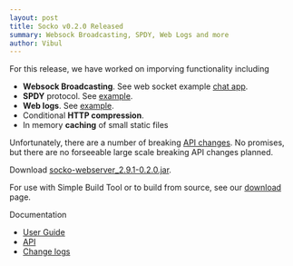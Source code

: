 ```yaml
---
layout: post
title: Socko v0.2.0 Released
summary: Websock Broadcasting, SPDY, Web Logs and more
author: Vibul
---
```


For this release, we have worked on imporving functionality including
 - **Websock Broadcasting**. See web socket example [chat app](https://github.com/mashupbots/socko/blob/master/socko-examples/src/main/scala/org/mashupbots/socko/examples/websocket/ChatApp.scala).
 - **SPDY** protocol. See [example](https://github.com/mashupbots/socko/blob/master/socko-examples/src/main/scala/org/mashupbots/socko/examples/spdy/SpdyApp.scala).
 - **Web logs**. See [example](https://github.com/mashupbots/socko/blob/master/socko-examples/src/main/scala/org/mashupbots/socko/examples/weblog/WebLogApp.scala).
 - Conditional **HTTP compression**.
 - In memory **caching** of small static files

Unfortunately, there are a number of breaking [API changes](https://github.com/mashupbots/socko/issues/17). No promises, 
but there are no forseeable large scale breaking API changes planned.

Download [socko-webserver_2.9.1-0.2.0.jar](https://oss.sonatype.org/content/groups/public/org/mashupbots/socko/socko-webserver_2.9.1/0.2.0/socko-webserver_2.9.1-0.2.0.jar).

For use with Simple Build Tool or to build from source, see our [download](/download.html) page.

Documentation
 - [User Guide](/docs/0.2.0/guides/user_guide.html)
 - [API](/docs/0.2.0/api/)
 - [Change logs](https://github.com/mashupbots/socko/issues/milestones?state=closed)


 
 


